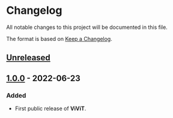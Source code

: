 # Changelog

All notable changes to this project will be documented in this file.

The format is based on [Keep a Changelog](https://keepachangelog.com/en/1.0.0/).

## [Unreleased]

## [1.0.0] - 2022-06-23

### Added

- First public release of **ViViT**.

[Unreleased]: https://github.com/f-dangel/vivit/compare/v1.0.0...HEAD
[1.0.0]: https://github.com/f-dangel/vivit/releases/tag/1.0.0
